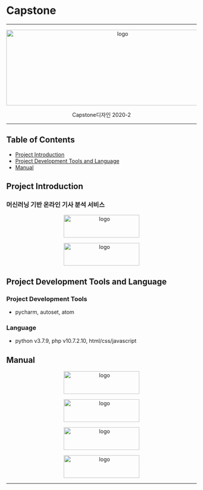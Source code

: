 # Capstone

* * *


<p align="center">
    <img src="https://user-images.githubusercontent.com/84764760/127965012-5b6a2000-b27d-435b-8a53-ff2158451d88.png" alt="logo" width="600" height="200">
</p>

<p align="center">
  Capstone디자인 2020-2
</p>
   
 
* * *


## Table of Contents

- [Project Introduction](#Project-Introduction)
- [Project Development Tools and Language](#Project-Development-Tools-and-Language)
- [Manual](#Manual)

## Project Introduction

### 머신러닝 기반 온라인 기사 분석 서비스
<p align="center">
    <img src="https://user-images.githubusercontent.com/84764760/127964912-1bf03d93-9fb1-4a97-94f2-1b13ac7873e4.png" alt="logo" width="200" height="60">
</p>
<p align="center">
    <img src="https://user-images.githubusercontent.com/84764760/127964946-7be06cb4-5103-4f6b-b024-5e4cbaaf1ee9.png" alt="logo" width="200" height="60">
</p>

## Project Development Tools and Language

### Project Development Tools
- pycharm, autoset, atom

### Language
- python v3.7.9, php v10.7.2.10, html/css/javascript

## Manual
<p align="center">
    <img src="https://user-images.githubusercontent.com/84764760/127964579-1947c584-cab5-4acd-a008-5beaf76316ff.png" alt="logo" width="200" height="60">
</p>
<p align="center">
    <img src="https://user-images.githubusercontent.com/84764760/127964658-ef2863d3-7fea-4f16-8b92-8d99fdbdc97a.png" alt="logo" width="200" height="60">
</p>
<p align="center">
    <img src="https://user-images.githubusercontent.com/84764760/127964709-1a2d119b-8d85-4546-812f-d64bbfa0ff43.png" alt="logo" width="200" height="60">
</p>
<p align="center">
    <img src="https://user-images.githubusercontent.com/84764760/127964757-1b374b30-a7a0-4c51-85bb-9f6d7f1602c4.png" alt="logo" width="200" height="60">
</p>



* * *

